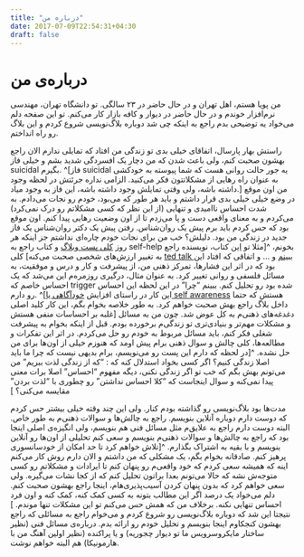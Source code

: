 ```yaml
---
title: "درباره من"
date: 2017-07-09T22:54:31+04:30
draft: false
---
```

# درباره‌ی من

من پویا هستم، اهل تهران و در حال حاضر در ۲۳ سالگی. تو دانشگاه تهران، مهندسی نرم‌افزار خوندم و در حال حاضر در دیوار و کافه بازار کار می‌کنم. تو این صفحه دلم می‌خواد یه توضیحی بدم راجع به اینکه چی شد دوباره بلاگ‌نویسی شروع کردم و این بلاگ رو راه انداختم.

راستش بهار پارسال، اتفاقای خیلی بدی تو زندگی من افتاد که تمایلی ندارم الان راجع بهشون صحبت کنم، ولی باعث شدن که من دچار یک افسردگی شدید بشم و خیلی فاز suicidal بگیرم. ^[فاز suicidal یه جور حالت روانی‌ هست که شما پیوسته به خودکشی به عنوان راه رهایی از مشکلاتتون فکر می‌کنید. الزامی نداره جرئتش در لحظه وجود داشته باشه، ولی وقتی تمایلش وجود داشته باشه، این فاز به وجود میاد.]
من اون موقع در وضع خیلی خیلی بدی قرار داشتم و باید هر طور که می‌بود، خودم رو نجات می‌دادم. به شدت احساس ناامیدی و تنهایی (از این نظر که کسی مشکلاتم رو درک نمی‌کرد) می‌کردم و به معنای واقعی دست و پا می‌زدم تا از اون وضعیت رهایی پیدا کنم. اون موقع بود که حس کردم باید برم پیش یک روان‌شناس. رفتن پیش یک دکتر روان‌شناس یک فاز جدید در زندگی من بود. دلیلش؟ خب من برای نجات خودم چاره‌ای نداشتم جز اینکه هر روز [کلی پست وبلاگ](https://medium.com/the-polymath-project/stuck-in-unhappiness-how-we-get-there-and-how-to-get-out-f7c6b4182c18) و کتاب راجع به self-help بخونم، 
^[مثلا تو [این](https://www.goodreads.com/book/show/28257707-the-subtle-art-of-not-giving-a-f-ck)
 کتاب، نویسنده راجع به تغییر ارزش‌های شخصی صحبت می‌کنه]
کلی [ted talk ببینم](https://www.ted.com/topics/personal+growth)
 و … و اتفاقی که افتاد این بود که در اثر این فشارها، تمرکز ذهنی من، از پیشرفت و کار و درس و موفقیت، به مسائل فلسفی و روانی تغییر کرد. به عنوان مثال، درگیری روزمره‌م این می‌شد که یک احساس خاصم که trigger شده بود رو تحلیل کنم. ببینم “چرا” در این لحظه این احساس رو دارم.
^[این کار در راستای افزایش [خودآگاهی یا self awareness](https://www.verywell.com/what-is-self-awareness-2795023
)
 هستش که حتما داخل بلاگ راجع بهش صحبت خواهم کرد. به طور خلاصه بخوام بگم، این کار کلید اصلی غلبه بر احساسات منفی هستش]
 دغدغه‌های ذهنی‌م به کل عوض شد. چون من به مسائل و مشکلات مهم‌تر و بنیادی‌تری تو زندگی‌م برخورده بودم. قبل از اینکه بخوام به پیشرفت شغلی فکر کنم، باید مسائل مربوط به خودم رو حل می‌کردم.
در اثر این تفکرات و مطالعه‌ها، کلی چالش و سوال ذهنی برام پیش اومد که هنوزم خیلی از اون‌ها برای من حل نشده. 
^[در لحظه که دارم این پست رو می‌نویسم، برام بدیهی نیست که چرا ما باید اصلا زندگی کنیم؟ اگر کسی بخواد استدلال کنه که : “که از زندگی لذت ببریم” من می‌تونم بهش بگم که خب تو اگر زندگی نکنی، دیگه مفهوم “احساس” اصلا برات معنی پیدا نمی‌کنه و سوال اینجاست که “کلا احساس نداشتن” رو چطوری با “لذت بردن” مقایسه می‌کنی؟
]

مدت‌ها بود بلاگ‌نویسی رو گذاشته بودم کنار. ولی این چند وقته خیلی بیشتر حس کردم که دوست دارم دوباره آنلاین بنویسم. راجع به چالش‌ها و سوالات ذهنی‌م به طور خاص. البته دوست دارم راجع به علایق‌م مثل مسائل فنی هم بنویسم، ولی انگیزه‌ی اصلی اینجا بود که راجع به چالش‌ها و سوالات ذهنی‌م بنویسم و سعی کنم تحلیلی از اون‌ها رو آنلاین بنویسم و با بقیه به اشتراک بگذارم.
^[تلاش خواهم کرد تا حد امکان از خودسانسوری پرهیز کنم. صادقانه بخوام بگم، یک مشکلی که من داشتم و الان دارم روش کار می‌کنم اینه که همیشه سعی کردم که خود واقعی‌م رو پنهان کنم تا ایرادات و مشکلاتم رو کسی متوجه‌ش نشه که حالا می‌تونم بعدا براتون تحلیل کنم که از کجا نشات می‌گیره. ولی سعی خواهم کرد که بدون پنهان کردن آسیب‌پذیری‌هام، اینجا راجع بهشون صحبت کنم. دلم می‌خواد یک درصد اگر این مطالب بتونه به کسی کمک کنه، کمک کنه و اون فرد احساس تنهایی نکنه. برخلاف من که همش حس می‌کنم تو این مشکلات تنها موندم. ]
نتیجتا این شد که دوباره بلاگ‌نویسی رو شروع کردم و می‌خوام راجع به مسائلی که راجع بهشون کنجکاوم اینجا بنویسم و تحلیل خودم رو ارائه بدم. درباره‌ی مسائل فنی (نظیر ساختار مایکروسرویس ما تو دیوار چجوریه) و یا پراکنده‌ (نظیر اولین آهنگ من با هارمونیکا) هم البته خواهم نوشت.

